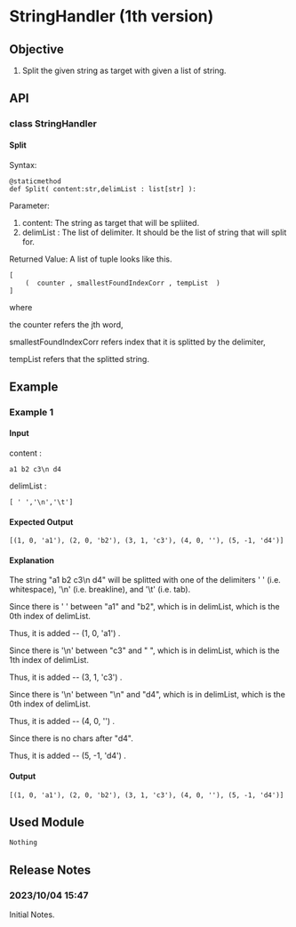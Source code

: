 # StringHandler (1th version)
## Objective
1. Split the given string as target with given a list of string.
## API
### class StringHandler
#### Split
Syntax:

    @staticmethod
    def Split( content:str,delimList : list[str] ):

Parameter:
1. content: The string as target that will be spliited.
2. delimList : The list of delimiter. It should be the list of string that will split for.

Returned Value:
A list of tuple looks like this.
    
    [ 
        (  counter , smallestFoundIndexCorr , tempList  ) 
    ]
    
where 

the counter refers the jth word,

smallestFoundIndexCorr refers index that it is splitted by the delimiter,

tempList refers that the splitted string.

## Example
### Example 1 
#### Input
content :

    a1 b2 c3\n d4

delimList : 

    [ ' ','\n','\t']
    
#### Expected Output

    [(1, 0, 'a1'), (2, 0, 'b2'), (3, 1, 'c3'), (4, 0, ''), (5, -1, 'd4')]

#### Explanation

The string "a1 b2 c3\n d4" will be splitted with one of the delimiters ' ' (i.e. whitespace), '\n' (i.e. breakline), and '\t' (i.e. tab).

Since there is ' ' between "a1" and "b2", which is in delimList, which is the 0th index of delimList. 

Thus, it is added -- (1, 0, 'a1') .

Since there is '\n' between "c3" and " ", which is in delimList, which is the 1th index of delimList. 

Thus, it is added -- (3, 1, 'c3') .

Since there is '\n' between "\n" and "d4", which is in delimList, which is the 0th index of delimList. 

Thus, it is added -- (4, 0, '') .

Since there is no chars after "d4". 

Thus, it is added -- (5, -1, 'd4') . 

#### Output
    
    [(1, 0, 'a1'), (2, 0, 'b2'), (3, 1, 'c3'), (4, 0, ''), (5, -1, 'd4')]

## Used Module

    Nothing

## Release Notes
### 2023/10/04 15:47 
Initial Notes.



